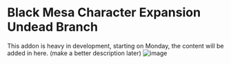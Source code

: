 # Black Mesa Character Expansion Undead Branch
This addon is heavy in development, starting on Monday, the content will be added in here. (make a better description later)
![image](https://user-images.githubusercontent.com/82725572/208484524-7056f341-02da-4376-988a-2ea89072d947.png)
